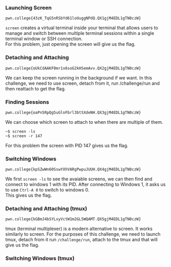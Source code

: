 ### Launching Screen
```pwn.college{43zK_TqG5nRSbYd61loUuggNPdQ.QX1gjM4EDL1gTN0czW}```

```screen``` creates a virtual terminal inside your terminal that allows users to manage and switch between multiple terminal sessions within a single terminal window or SSH connection.  
For this problem, just opening the screen will give us the flag.  

### Detaching and Attaching
```pwn.college{oUkCdAAKF0mr1x6soG2kHSemAvv.QX2gjM4EDL1gTN0czW}```

We can keep the screen running in the background if we want. In this challenge, we need to use screen, detach from it, run /challenge/run and then reattach to get the flag.  

### Finding Sessions
```pwn.college{oaPn5RpQg5uGlnFbrl3btSXdeNH.QX3gjM4EDL1gTN0czW}```

We can choose which screen to attach to when there are multiple of them. 
```
~$ screen -ls
~$ screen -r 147
```
For this problem the screen with PID 147 gives us the flag.  

### Switching Windows
```pwn.college{kpSZwWn60SswYXhVARgPwpuJUUH.QX4gjM4EDL1gTN0czW}``` 

We first ```screen -ls``` to see the avaiable screens, we can then find and connect to windows 1 with its PID. After connecting to Windows 1, it asks us to use ```Ctrl-A 0``` to switch to windows 0.  
This gives us the flag.  

### Detaching and Attaching (tmux)
```pwn.college{kGBmJ4bSYLxyVctW1m2GL5WQAMT.QX5gjM4EDL1gTN0czW}```  

tmux (terminal multiplexer) is a modern alternative to screen. It works similarly to screen. 
For the purposes of this challenge, we need to launch tmux, detach from it run ```/challenge/run```, attach to the tmux and that will give us the flag. 

### Switching Windows (tmux)
```
